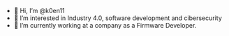 - 👋 Hi, I’m @k0en11
- 👀 I’m interested in Industry 4.0, software development and cibersecurity
- 🌱 I’m currently working at a company as a Firmware Developer.

<!---
k0en11/k0en11 is a ✨ special ✨ repository because its `README.md` (this file) appears on your GitHub profile.
You can click the Preview link to take a look at your changes.
--->
